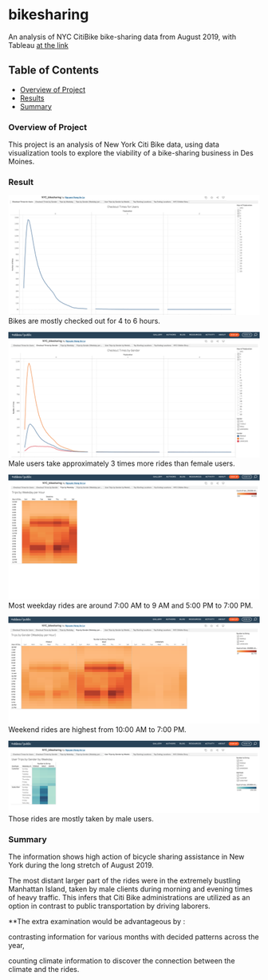 # bikesharing
An analysis of NYC CitiBike bike-sharing data from August 2019, with Tableau
[at the link](https://public.tableau.com/app/profile/nguyen.hong.an.le)
## Table of Contents

- [Overview of Project](#overview-of-project)
- [Results](#results)
- [Summary](#summary)

### Overview of Project
This project is an analysis of New York Citi Bike data, using data visualization tools to explore the viability of a bike-sharing business in Des Moines.

### Result
![Check out time for Users](resource/check_out_time_for_users.png)
Bikes are mostly checked out for 4 to 6 hours.

![Check out time by Gender](resource/check_out_time_by_gender.png)
Male users take approximately 3 times more rides than female users.

![Trip by Weekday](resource/trip_by_weekday.png)
Most weekday rides are around 7:00 AM to 9 AM and 5:00 PM to 7:00 PM.

![Trip by Gender](resource/trip_by_gender.png)
Weekend rides are highest from 10:00 AM to 7:00 PM.

![Users trip by Gender](resource/users_trip_by_gender.png)
Those rides are mostly taken by male users.

### Summary
The information shows high action of bicycle sharing assistance in New York during the long stretch of August 2019. 

The most distant larger part of the rides were in the extremely bustling Manhattan Island, taken by male clients during morning and evening times of heavy traffic. This infers that Citi Bike administrations are utilized as an option in contrast to public transportation by driving laborers. 

**The extra examination would be advantageous by : 

contrasting information for various months with decided patterns across the year, 

counting climate information to discover the connection between the climate and the rides.
